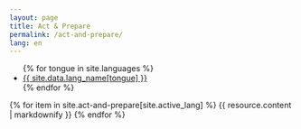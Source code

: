 ```yaml
---
layout: page
title: Act & Prepare
permalink: /act-and-prepare/
lang: en
---
```


<ul id="lang-bar">
{% for tongue in site.languages %}
<li><a {% if tongue == site.active_lang %}style="font-weight: bold;"{% endif %} href="{% if tongue == site.default_lang %} {{site.baseurl}}{{page.url}} {% else %} {{site.baseurl}}/{{ tongue }}{{page.url}} {% endif %}">{{ site.data.lang_name[tongue] }}</a></li>{% endfor %}
</ul>

{% for item in site.act-and-prepare[site.active_lang] %}
  {{ resource.content | markdownify }}
{% endfor %}
